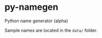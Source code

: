 py-namegen
==========

Python name generator (alpha)

Sample names are located in the `data/` folder.
